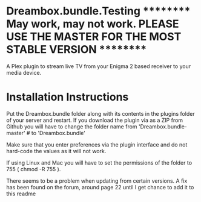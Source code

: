 Dreambox.bundle.Testing ******** May work, may not work. PLEASE USE THE MASTER FOR THE MOST STABLE VERSION ********
===============

A Plex plugin to stream live TV from your Enigma 2 based receiver to your media device.

Installation Instructions
====================================


Put the Dreambox.bundle folder along with its contents in the plugins folder of your server and restart.
If you download the plugin via as a ZIP from Github you will have to change the folder name from 'Dreambox.bundle-master' #
to 'Dreambox.bundle'

Make sure that you enter preferences via the plugin interface and do not hard-code the values as it will not work.

If using Linux and Mac you will have to set the permissions of the folder to 755 ( chmod -R 755 ).

There seems to be a problem when updating from certain versions. A fix has been found on the forum, around page 22 until I get chance to add it to this readme


